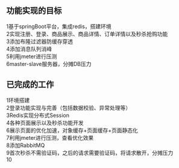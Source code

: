 ## 功能实现的目标

1基于springBoot平台，集成redis，搭建环境  
2实现注册、登录、商品展示、商品详情、订单详情以及秒杀抢购功能  
3添加布隆过滤器防缓存穿透  
4添加消息队列消峰  
5利用jmeter进行压测  
6master-slave服务器，分摊DB压力  

## 已完成的工作
1环境搭建  
2登录功能实现与完善（包括数据校验、异常处理等）  
3Redis实现分布式Session  
4各种页面展示以及秒杀功能开发  
6展示页面的优化加速，对象缓存+页面缓存+页面静态化  
7利用jmeter进行压测，查看优化效果  
8添加RabbitMQ  
9首次秒杀不需验证码，之后的请求需要验证码，将请求散开，分摊压力  
10
